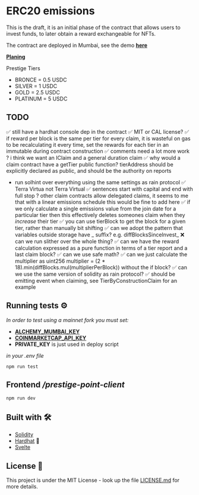 # ERC20 emissions

This is the draft, it is an initial phase of the contract that allows users to invest funds, to later obtain a reward exchangeable for NFTs.

The contract are deployed in Mumbai, see the demo [**here**](https://bsdmv-wyaaa-aaaad-qankq-cai.ic.fleek.co/)

[**Planing**](https://docs.google.com/document/d/1u8cs_PrxGBKHLk9jD1hM3G9rWKKh6PRRvu39L9QyFG8/edit?ts=60e5a921#heading=h.s2ybe8291aua)  

Prestige Tiers

 - BRONCE = 0.5 USDC
 - 	SILVER = 1 USDC
 - 	GOLD = 2.5 USDC
 - 	PLATINUM = 5 USDC

## TODO

✅ still have a hardhat console dep in the contract
✅ MIT or CAL license?
✅ if reward per block is the same per tier for every claim, it is wasteful on gas to be recalculating it every time, set the rewards for each tier in an immutable during contract construction
✅ comments need a lot more work
? i think we want an IClaim and a general duration claim
✅ why would a claim contract have a getTier public function? tierAddress should be explicitly declared as public, and should be the authority on reports
- run solhint over everything using the same settings as rain protocol
✅ Terra Virtua not Terra Virtual
✅ sentences start with capital and end with full stop
? other claim contracts allow delegated claims, it seems to me that with a linear emissions schedule this would be fine to add here
✅ if we only calculate a single emissions value from the join date for a particular tier then this effectively deletes someones claim when they _increase_ their tier
✅ you can use tierBlock to get the block for a given tier, rather than manually bit shifting
✅ can we adopt the pattern that variables outside storage have _ suffix? e.g. diffBlocksSinceInvest_
❌ can we run slither over the whole thing?
✅ can we have the reward calculation expressed as a pure function in terms of a tier report and a last claim block?
✅ can we use safe math?
✅ can we just calculate the multiplier as uint256 multiplier = (2 * 18).min(diffBlocks.mul(multiplierPerBlock)) without the if block?
✅ can we use the same version of solidity as rain protocol?
✅ should be emitting event when claiming, see TierByConstructionClaim for an example

## Running tests ⚙️

_In order to test using a mainnet fork you must set:_

* [**ALCHEMY_MUMBAI_KEY**](https://dashboard.alchemyapi.io/apps)  
* [**COINMARKETCAP_API_KEY**](https://pro.coinmarketcap.com/account)
* **PRIVATE_KEY** is just used in deploy script

_in your .env file_

```
npm run test
```

## Frontend _/prestige-point-client_

```
npm run dev
```

## Built with 🛠️

- [Solidity](https://docs.soliditylang.org/en/v0.8.4/)
- [Hardhat](https://hardhat.org/) 👷
- [Svelte](https://svelte.dev/)

## License 📄

This project is under the MIT License - look up the file [LICENSE.md](LICENSE.md) for more details.